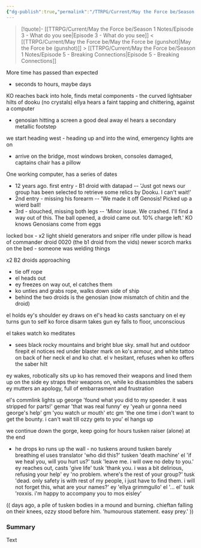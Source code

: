 ```yaml
---
{"dg-publish":true,"permalink":"/TTRPG/Current/May the Force be/Season 1 Notes/Episode 4 - Escape the ship/"}
---
```


> [!quote]- [[TTRPG/Current/May the Force be/Season 1 Notes/Episode 3 - What do you see\|Episode 3 - What do you see]] < [[TTRPG/Current/May the Force be/May the Force be (gunshot)\|May the Force be (gunshot)]] > [[TTRPG/Current/May the Force be/Season 1 Notes/Episode 5 - Breaking Connections\|Episode 5 - Breaking Connections]]

More time has passed than expected
- seconds to hours, maybe days

KO reaches back into hole, finds metal components - the curved lightsaber hilts of dooku (no crystals)
ellya hears a faint tapping and chittering, against a computer
- genosian hitting a screen a good deal away
el hears a secondary metallic footstep

we start heading west - heading up and into the wind, emergency lights are on
- arrive on the bridge, most windows broken, consoles damaged, captains chair has a pillow

One working computer, has a series of dates
- 12 years ago. first entry - B1 droid with datapad
-- 'Just got news our group has been selected to retrieve some relics by Dooku. I can't wait!'
- 2nd entry - missing his forearm
-- 'We made it off Genosis! Picked up a wierd ball!
- 3rd - slouched, missing both legs
-- 'Minor issue. We crashed. I'll find a way out of this. The ball opened, a droid came out. 10% charge left.'
KO knows Genosians come from eggs

locked box - x2 light shield generators and sniper rifle
under pillow is head of commander droid 0020 (the b1 droid from the vids)
newer scorch marks on the bed - someone was welding things

x2 B2 droids approaching
- tie off rope
- el heads out
- ey freezes on way out, el catches them
- ko unties  and grabs rope, walks down side of ship
- behind the two droids is the genosian (now mismatch of chitin and the droid)

el holds ey's shoulder
ey draws on el's head
ko casts sanctuary on el
ey turns gun to self
ko force disarm takes gun
ey falls to floor, unconscious

el takes watch
ko meditates
- sees black rocky mountains and bright blue sky. small hut and outdoor firepit
el notices red under blaster mark on ko's armour, and white tattoo on back of her neck
el and ko chat. el v hesitant, refuses when ko offers the saber hilt

ey wakes, robotically sits up
ko has removed their weapons and lined them up on the side
ey straps their weapons on, while ko disassmbles the sabers
ey mutters an apology, full of embarrasment and frustration

el's commlink lights up
george 'found what you did to my speeder. it was stripped for parts!'
gemar 'that was real funny'
ey 'yeah ur gonna need george's help'
gm 'you watch ur mouth'
etc
gm 'the one time i don't want to get the bounty. i can't wait till ozzy gets to you'
el hangs up

we continue down the gorge, keep going for hours
tusken raiser (alone) at the end
- he drops 
ko runs up the wall - no tuskens around
tusken barely breathing
el uses translator 'who did this?'
tusken 'death machine'
el 'if we heal you, will you hurt us?'
tusk 'leave me. i will owe no deby to you.'
ey reaches out, casts 'give life'
tusk 'thank you. i was a bit delirious, refusing your help'
ey 'no problem. where's the rest of your group?'
tusk 'dead. only safety is with rest of my people, i just have to find them. i will not forget this, what are your names?'
ey 'ellya grimmgullo'
el '... el'
tusk 'roxxis. i'm happy to accompany you to mos eisley'

(( days ago, a pile of tusken bodies in a mound and burning. chieftan falling on their knees, ozzy stood before him. 'humourous statement. easy prey.' ))

### Summary

Text